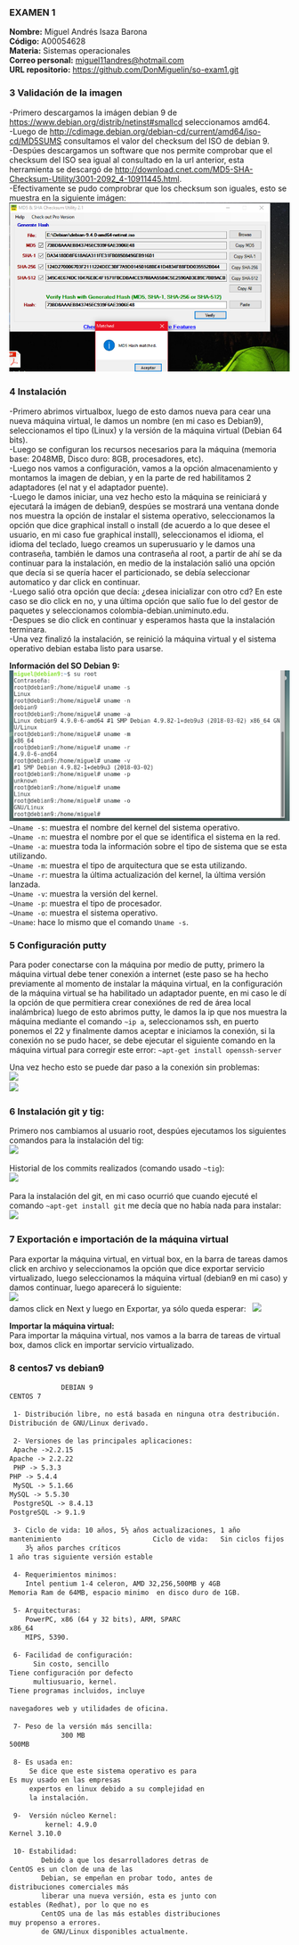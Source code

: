 ### EXAMEN 1  
**Nombre:** Miguel Andrés Isaza Barona  
**Código:** A00054628  
**Materia:** Sistemas operacionales  
**Correo personal:** miguel11andres@hotmail.com  
**URL repositorio:** https://github.com/DonMiguelin/so-exam1.git 

### 3 Validación de la imagen  
-Primero descargamos la imágen debian 9 de https://www.debian.org/distrib/netinst#smallcd seleccionamos amd64.  
-Luego de http://cdimage.debian.org/debian-cd/current/amd64/iso-cd/MD5SUMS consultamos el valor del checksum del ISO de debian 9.  
-Despúes descargamos un software que nos permite comprobar que el checksum del ISO sea igual al consultado en la url anterior, esta herramienta se descargó de http://download.cnet.com/MD5-SHA-Checksum-Utility/3001-2092_4-10911445.html.  
-Efectivamente se pudo comprobrar que los checksum son iguales, esto se muestra en la siguiente imágen:
                                              ![](Imagenes/ChecksumVerificacion.png)

### 4 Instalación  
-Primero abrimos virtualbox, luego de esto damos nueva para cear una nueva máquina virtual, le damos un nombre (en mi caso es Debian9),
seleccionamos el tipo (Linux) y la versión de la máquina virtual (Debian 64 bits).  
-Luego se configuran los recursos necesarios para la máquina (memoria base: 2048MB, Disco duro: 8GB, procesadores, etc).  
-Luego nos vamos a configuración, vamos a la opción almacenamiento y montamos la imagen de debian, y en la parte de red habilitamos 2 adaptadores (el nat y el adaptador puente).  
-Luego le damos iniciar, una vez hecho esto la máquina se reiniciará y ejecutará la imágen de debian9, despúes se mostrará una ventana donde nos muestra la opción de instalar el sistema operativo, seleccionamos la opción que dice graphical install o install (de acuerdo a lo que desee el usuario, en mi caso fue graphical install), seleccionamos el idioma, el idioma del teclado, luego creamos un superusuario y le damos una contraseña, también le damos una contraseña al root, a partír de ahí se da continuar para la instalación, en medio de la instalación salió una opción que decía si se quería hacer el particionado, se debía seleccionar automatico y dar click en continuar.  
-Luego salió otra opción que decía: ¿desea inicializar con otro cd? En este caso se dio click en no, y una última opción que salío fue lo del gestor de paquetes y seleccionamos colombia-debian.uniminuto.edu.  
-Despues se dio click en continuar y esperamos hasta que la instalación terminara.  
-Una vez finalizó la instalación, se reinició la máquina virtual y el sistema operativo debian estaba listo para usarse.  

**Información del SO Debian 9:**  
                                   ![](Imagenes/Información_Máquina.png)  
 ``~Uname -s``: muestra el nombre del kernel del sistema operativo.  
 ``~Uname -n``: muestra el nombre por el que se identifica el sistema en la red.  
 ``~Uname -a``: muestra toda la información sobre el tipo de sistema que se esta utilizando.  
 ``~Uname -m``: muestra el tipo de arquitectura que se esta utilizando.  
 ``~Uname -r``: muestra la última actualización del kernel, la última versión lanzada.  
 ``~Uname -v``: muestra la versión del kernel.  
 ``~Uname -p``: muestra el tipo de procesador.  
 ``~Uname -o``: muestra el sistema operativo.  
 ``~Uname``: hace lo mismo que el comando ``Uname -s``.  

### 5 Configuración putty
Para poder conectarse con la máquina por medio de putty, primero la máquina virtual debe tener conexión a internet (este paso se ha hecho previamente al momento de instalar la máquina virtual, en la configuración de la máquina virtual se ha habilitado un adaptador puente, en mi caso le dí la opción de que permitiera crear conexiónes de red de área local inalámbrica) luego de esto abrimos putty, le damos la ip que nos muestra la máquina mediante el comando ```~ip a```, seleccionamos ssh, en puerto ponemos el 22 y finalmente damos aceptar e iniciamos la conexión, si la conexión no se pudo hacer, se debe ejecutar el siguiente comando en la máquina virtual para corregir este error:
```~apt-get install openssh-server```  

Una vez hecho esto se puede dar paso a la conexión sin problemas:  
![](Imagenes/Configuración%20putty.png)  
![](Imagenes/Putty.png)  

### 6 Instalación git y tig:
Primero nos cambiamos al usuario root, despúes ejecutamos los siguientes comandos para la instalación del tig:  
![](Imagenes/Instalación%20tig.png)  

Historial de los commits realizados (comando usado ```~tig```):  
![](Imagenes/tig%20commits.png)  

Para la instalación del git, en mi caso ocurrió que cuando ejecuté el comando ```~apt-get install git``` me decía que no había nada para instalar:  
![](Imagenes/Instalación%20git.png)  

### 7 Exportación e importación de la máquina virtual  

Para exportar la máquina virtual, en virtual box, en la barra de tareas damos click en archivo y seleccionamos la opción que dice exportar servicio virtualizado, luego seleccionamos la máquina virtual (debian9 en mi caso) y damos continuar, luego aparecerá lo siguiente:  
![](Imagenes/Exportar%20Máquina.png)  
damos click en Next y luego en Exportar, ya sólo queda esperar:  
![](Imagenes/Exportación%20Máquina.png)  

**Importar la máquina virtual:**  
Para importar la máquina virtual, nos vamos a la barra de tareas de virtual box, damos click en importar servicio virtualizado.  

### 8 centos7 vs debian9
                 DEBIAN 9                                                                                     CENTOS 7  
                 
     1- Distribución libre, no está basada en ninguna otra destribución.                          Distribución de GNU/Linux derivado.  
     
     2- Versiones de las principales aplicaciones: 
     Apache ->2.2.15                                                                                      Apache -> 2.2.22  
     PHP -> 5.3.3                                                                                         PHP -> 5.4.4  
     MySQL -> 5.1.66                                                                                      MySQL -> 5.5.30  
     PostgreSQL -> 8.4.13                                                                                 PostgreSQL -> 9.1.9  
     
     3- Ciclo de vida: 10 años, 5½ años actualizaciones, 1 año mantenimiento                       Ciclo de vida: 	Sin ciclos fijos  
        3½ años parches críticos                                                                   1 año tras siguiente versión estable  
        
     4- Requerimientos minimos: 
        Intel pentium 1-4 celeron, AMD 32,256,500MB y 4GB                                          Memoria Ram de 64MB, espacio minimo  en disco duro de 1GB.  

     5- Arquitecturas:
        PowerPC, x86 (64 y 32 bits), ARM, SPARC                                                               x86_64
        MIPS, 5390.  
        
     6- Facilidad de configuración:
          Sin costo, sencillo                                                                   Tiene configuración por defecto
          multiusuario, kernel.                                                                 Tiene programas incluidos, incluye
                                                                                                navegadores web y utilidades de oficina.  
                                                                                                
     7- Peso de la versión más sencilla:
                 300 MB                                                                                         500MB
                 
     8- Es usada en:
         Se dice que este sistema operativo es para                                               Es muy usado en las empresas
         expertos en linux debido a su complejidad en                                             
         la instalación.
       
     9-  Versión núcleo Kernel:
             kernel: 4.9.0                                                                                   Kernel 3.10.0  
             
     10- Estabilidad:
            Debido a que los desarrolladores detras de                                             CentOS es un clon de una de las
            Debian, se empeñan en probar todo, antes de                                            distribuciones comerciales más
            liberar una nueva versión, esta es junto con                                           estables (Redhat), por lo que no es   
            CentOS una de las más estables distribuciones                                          muy propenso a errores.
            de GNU/Linux disponibles actualmente.  
